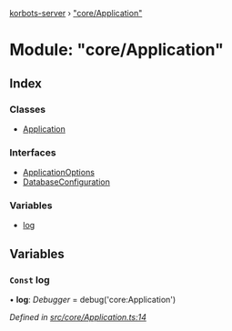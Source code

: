 [korbots-server](../README.md) › ["core/Application"](_core_application_.md)

# Module: "core/Application"

## Index

### Classes

* [Application](../classes/_core_application_.application.md)

### Interfaces

* [ApplicationOptions](../interfaces/_core_application_.applicationoptions.md)
* [DatabaseConfiguration](../interfaces/_core_application_.databaseconfiguration.md)

### Variables

* [log](_core_application_.md#const-log)

## Variables

### `Const` log

• **log**: *Debugger* = debug('core:Application')

*Defined in [src/core/Application.ts:14](https://github.com/Xisabla/Korbots/blob/177cb32/server/src/core/Application.ts#L14)*
